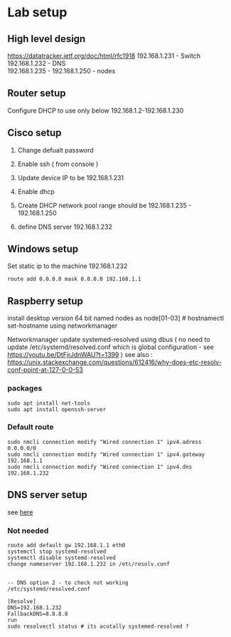 # Lab setup

## High level design 
https://datatracker.ietf.org/doc/html/rfc1918
192.168.1.231 - Switch 
192.168.1.232 - DNS  
192.168.1.235 - 192.168.1.250 - nodes   

## Router setup
Configure DHCP to use only below 
192.168.1.2-192.168.1.230


## Cisco setup
1. Change defualt password

2. Enable ssh  ( from console ) 
3. Update device IP to be 192.168.1.231
4. Enable dhcp  
5. Create DHCP network pool 
range should be 192.168.1.235 - 192.168.1.250

6. define DNS server 192.168.1.232
 


## Windows setup
Set static ip to the machine
192.168.1.232


```
route add 0.0.0.0 mask 0.0.0.0 192.168.1.1 
```



## Raspberry setup

install desktop version 64 bit
named nodes as node[01-03] # hostnamectl set-hostname 
using networkmanager 


Networkmanager update systemed-resolved using dbus 
( no need to update /etc/systemd/resolved.conf which is global configuration - see https://youtu.be/DtFjrJdnWAU?t=1399 ) 
see also : https://unix.stackexchange.com/questions/612416/why-does-etc-resolv-conf-point-at-127-0-0-53

### packages 
```
sudo apt install net-tools 
sudo apt install openssh-server
```

### Default route 

```
sudo nmcli connection modify "Wired connection 1" ipv4.adress 0.0.0.0/0
sudo nmcli connection modify "Wired connection 1" ipv4.gateway 192.168.1.1
sudo nmcli connection modify "Wired connection 1" ipv4.dns 192.168.1.232
```


## DNS server setup
see [here](dns/README.md)










### Not needed 

```
route add default gw 192.168.1.1 eth0
systemctl stop systemd-resolved  
systemctl disable systemd-resolved 
change nameserver 192.168.1.232 in /etc/resolv.conf


-- DNS option 2 - to check not working 
/etc/systemd/resolved.conf

[Resolve]
DNS=192.168.1.232
FallbackDNS=8.8.8.8
run 
sudo resolvectl status # its acutally systemed-resolved ?
```


